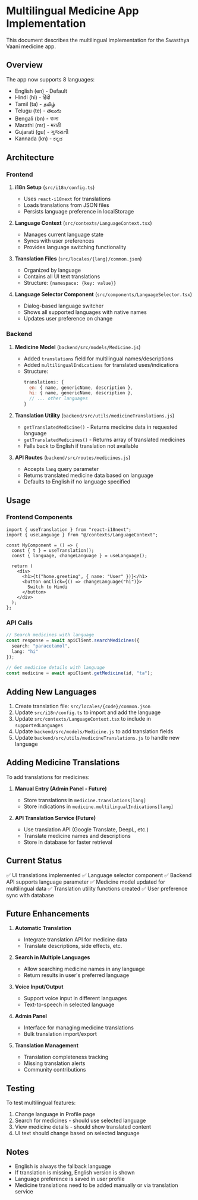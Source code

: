 # Multilingual Medicine App Implementation

This document describes the multilingual implementation for the Swasthya Vaani medicine app.

## Overview

The app now supports 8 languages:
- English (en) - Default
- Hindi (hi) - हिंदी
- Tamil (ta) - தமிழ்
- Telugu (te) - తెలుగు
- Bengali (bn) - বাংলা
- Marathi (mr) - मराठी
- Gujarati (gu) - ગુજરાતી
- Kannada (kn) - ಕನ್ನಡ

## Architecture

### Frontend

1. **i18n Setup** (`src/i18n/config.ts`)
   - Uses `react-i18next` for translations
   - Loads translations from JSON files
   - Persists language preference in localStorage

2. **Language Context** (`src/contexts/LanguageContext.tsx`)
   - Manages current language state
   - Syncs with user preferences
   - Provides language switching functionality

3. **Translation Files** (`src/locales/{lang}/common.json`)
   - Organized by language
   - Contains all UI text translations
   - Structure: `{namespace: {key: value}}`

4. **Language Selector Component** (`src/components/LanguageSelector.tsx`)
   - Dialog-based language switcher
   - Shows all supported languages with native names
   - Updates user preference on change

### Backend

1. **Medicine Model** (`backend/src/models/Medicine.js`)
   - Added `translations` field for multilingual names/descriptions
   - Added `multilingualIndications` for translated uses/indications
   - Structure:
     ```javascript
     translations: {
       en: { name, genericName, description },
       hi: { name, genericName, description },
       // ... other languages
     }
     ```

2. **Translation Utility** (`backend/src/utils/medicineTranslations.js`)
   - `getTranslatedMedicine()` - Returns medicine data in requested language
   - `getTranslatedMedicines()` - Returns array of translated medicines
   - Falls back to English if translation not available

3. **API Routes** (`backend/src/routes/medicines.js`)
   - Accepts `lang` query parameter
   - Returns translated medicine data based on language
   - Defaults to English if no language specified

## Usage

### Frontend Components

```tsx
import { useTranslation } from "react-i18next";
import { useLanguage } from "@/contexts/LanguageContext";

const MyComponent = () => {
  const { t } = useTranslation();
  const { language, changeLanguage } = useLanguage();

  return (
    <div>
      <h1>{t("home.greeting", { name: "User" })}</h1>
      <button onClick={() => changeLanguage("hi")}>
        Switch to Hindi
      </button>
    </div>
  );
};
```

### API Calls

```typescript
// Search medicines with language
const response = await apiClient.searchMedicines({
  search: "paracetamol",
  lang: "hi"
});

// Get medicine details with language
const medicine = await apiClient.getMedicine(id, "ta");
```

## Adding New Languages

1. Create translation file: `src/locales/{code}/common.json`
2. Update `src/i18n/config.ts` to import and add the language
3. Update `src/contexts/LanguageContext.tsx` to include in `supportedLanguages`
4. Update `backend/src/models/Medicine.js` to add translation fields
5. Update `backend/src/utils/medicineTranslations.js` to handle new language

## Adding Medicine Translations

To add translations for medicines:

1. **Manual Entry (Admin Panel - Future)**
   - Store translations in `medicine.translations[lang]`
   - Store indications in `medicine.multilingualIndications[lang]`

2. **API Translation Service (Future)**
   - Use translation API (Google Translate, DeepL, etc.)
   - Translate medicine names and descriptions
   - Store in database for faster retrieval

## Current Status

✅ UI translations implemented
✅ Language selector component
✅ Backend API supports language parameter
✅ Medicine model updated for multilingual data
✅ Translation utility functions created
✅ User preference sync with database

## Future Enhancements

1. **Automatic Translation**
   - Integrate translation API for medicine data
   - Translate descriptions, side effects, etc.

2. **Search in Multiple Languages**
   - Allow searching medicine names in any language
   - Return results in user's preferred language

3. **Voice Input/Output**
   - Support voice input in different languages
   - Text-to-speech in selected language

4. **Admin Panel**
   - Interface for managing medicine translations
   - Bulk translation import/export

5. **Translation Management**
   - Translation completeness tracking
   - Missing translation alerts
   - Community contributions

## Testing

To test multilingual features:

1. Change language in Profile page
2. Search for medicines - should use selected language
3. View medicine details - should show translated content
4. UI text should change based on selected language

## Notes

- English is always the fallback language
- If translation is missing, English version is shown
- Language preference is saved in user profile
- Medicine translations need to be added manually or via translation service

